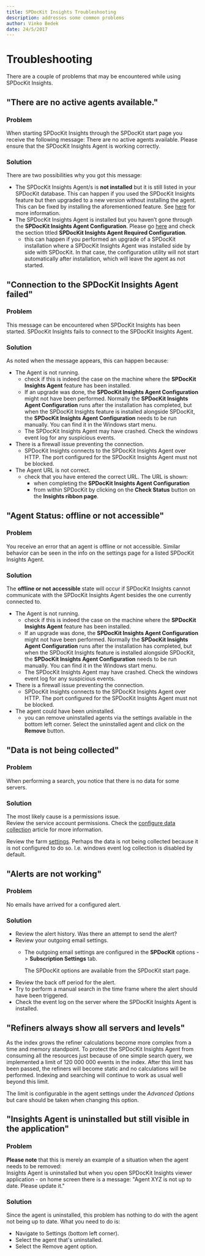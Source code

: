 ```yaml
---
title: SPDocKit Insights Troubleshooting
description: addresses some common problems
author: Vinko Bedek
date: 24/5/2017
---
```


# Troubleshooting

There are a couple of problems that may be encountered while using SPDocKit Insights.

## "There are no active agents available."

### Problem

When starting SPDocKit Insights through the SPDocKit start page you receive the following message: There are no active agents available. Please ensure that the SPDocKit Insights Agent is working correctly.

### Solution

There are two possibilities why you got this message:

* The SPDocKit Insights Agent/s is **not installed** but it is still listed in your SPDocKit database. This can happen if you used the SPDocKit Insights feature but then upgraded to a new version without installing the agent. This can be fixed by installing the aforementioned feature. See [here](../installation/upgrade-to-the-latest-version.md) for more information.
* The SPDocKit Insights Agent is installed but you haven’t gone through the **SPDocKit Insights Agent Configuration**. Please go [here](configure-data-collection.md) and check the section titled **SPDocKit Insights Agent Required Configuration**.
  * this can happen if you performed an upgrade of a SPDocKit installation where a SPDocKit Insights Agent was installed side by side with SPDocKit. In that case, the configuration utility will not start automatically after installation, which will leave the agent as not started.

## "Connection to the SPDocKit Insights Agent failed"

### Problem

This message can be encountered when SPDocKit Insights has been started. SPDocKit Insights fails to connect to the SPDocKit Insights Agent.

### Solution

As noted when the message appears, this can happen because:

* The Agent is not running.
  * check if this is indeed the case on the machine where the **SPDocKit Insights Agent** feature has been installed.
  * If an upgrade was done, the **SPDocKit Insights Agent Configuration** might not have been performed. Normally the **SPDocKit Insights Agent Configuration** runs after the installation has completed, but when the SPDocKit Insights feature is installed alongside SPDocKit, the **SPDocKit Insights Agent Configuration** needs to be run manually. You can find it in the Windows start menu.
  * The SPDocKit Insights Agent may have crashed. Check the windows event log for any suspicious events.
* There is a firewall issue preventing the connection.
  * SPDocKit Insights connects to the SPDocKit Insights Agent over HTTP. The port configured for the SPDocKit Insights Agent must not be blocked.
* The Agent URL is not correct.
  * check that you have entered the correct URL. The URL is shown: 
    * when completing the **SPDocKit Insights Agent Configuration**
    * from within SPDocKit by clicking on the **Check Status** button on the **Insights ribbon page**.

## "Agent Status: offline or not accessible"

### Problem

You receive an error that an agent is offline or not accessible. Similar behavior can be seen in the info on the settings page for a listed SPDocKit Insights Agent.

### Solution

The **offline or not accessible** state will occur if SPDocKit Insights cannot communicate with the SPDocKit Insights Agent besides the one currently connected to.

* The Agent is not running.
  * check if this is indeed the case on the machine where the **SPDocKit Insights Agent** feature has been installed.
  * If an upgrade was done, the **SPDocKit Insights Agent Configuration** might not have been performed. Normally the **SPDocKit Insights Agent Configuration** runs after the installation has completed, but when the SPDocKit Insights feature is installed alongside SPDocKit, the **SPDocKit Insights Agent Configuration** needs to be run manually. You can find it in the Windows start menu.
  * The SPDocKit Insights Agent may have crashed. Check the windows event log for any suspicious events.
* There is a firewall issue preventing the connection.
  * SPDocKit Insights connects to the SPDocKit Insights Agent over HTTP. The port configured for the SPDocKit Insights Agent must not be blocked.
* The agent could have been uninstalled.
  * you can remove uninstalled agents via the settings available in the bottom left corner. Select the uninstalled agent and click on the **Remove** button.

## "Data is not being collected"

### Problem

When performing a search, you notice that there is no data for some servers.

### Solution

The most likely cause is a permissions issue.  
Review the service account permissions. Check the [configure data collection](configure-data-collection.md) article for more information.

Review the farm [settings](customize-settings.md). Perhaps the data is not being collected because it is not configured to do so. I.e. windows event log collection is disabled by default.

## "Alerts are not working"

### Problem

No emails have arrived for a configured alert.

### Solution

* Review the alert history. Was there an attempt to send the alert?
* Review your outgoing email settings.
  * The outgoing email settings are configured in the **SPDocKit** options -&gt; **Subscription Settings** tab.

    The SPDocKit options are available from the SPDocKit start page.
* Review the back off period for the alert.
* Try to perform a manual search in the time frame where the alert should have been triggered.
* Check the event log on the server where the SPDocKit Insights Agent is installed.

## "Refiners always show all servers and levels"

As the index grows the refiner calculations become more complex from a time and memory standpoint. To protect the SPDocKit Insights Agent from consuming all the resources just because of one simple search query, we implemented a limit of 120 000 000 events in the index. After this limit has been passed, the refiners will become static and no calculations will be performed. Indexing and searching will continue to work as usual well beyond this limit.

The limit is configurable in the agent settings under the _Advanced Options_ but care should be taken when changing this option.

## "Insights Agent is uninstalled but still visible in the application"

### Problem

**Please note** that this is merely an example of a situation when the agent needs to be removed:  
Insights Agent is uninstalled but when you open SPDocKit Insights viewer application - on home screen there is a message: "Agent XYZ is not up to date. Please update it."

### Solution

Since the agent is uninstalled, this problem has nothing to do with the agent not being up to date. What you need to do is:

* Navigate to Settings \(bottom left corner\).
* Select the agent that's uninstalled.
* Select the Remove agent option.

